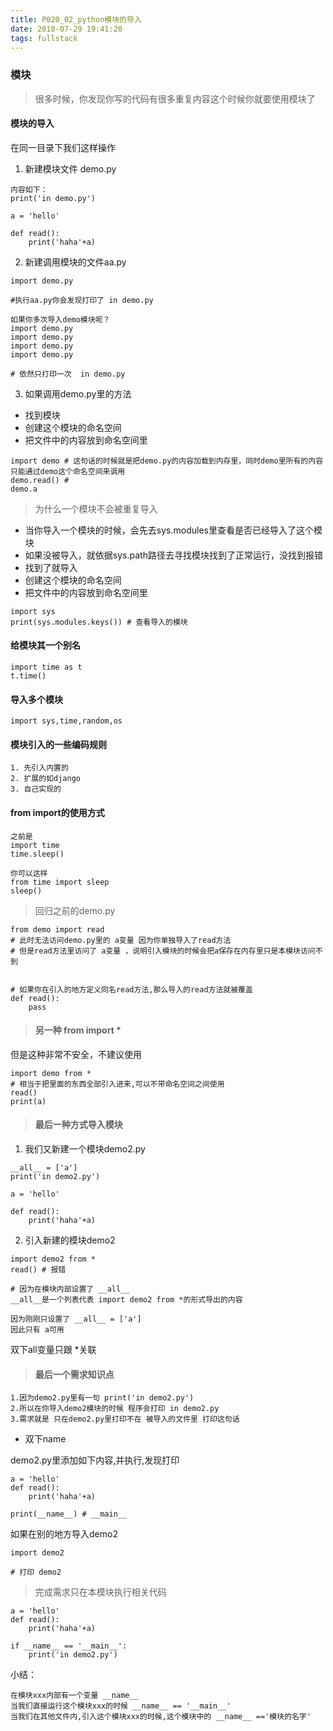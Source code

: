 ```yaml
---
title: P020_02_python模块的导入
date: 2018-07-29 19:41:20
tags: fullstack
---
```


### 模块

> 很多时候，你发现你写的代码有很多重复内容这个时候你就要使用模块了

#### 模块的导入



在同一目录下我们这样操作

1. 新建模块文件 demo.py

```
内容如下：
print('in demo.py')

a = 'hello'

def read():
    print('haha'+a)
```

2. 新建调用模块的文件aa.py

```
import demo.py

#执行aa.py你会发现打印了 in demo.py 

如果你多次导入demo模块呢？
import demo.py
import demo.py
import demo.py
import demo.py

# 依然只打印一次  in demo.py 
```

3. 如果调用demo.py里的方法

- 找到模块
- 创建这个模块的命名空间
- 把文件中的内容放到命名空间里

```
import demo # 这句话的时候就是把demo.py的内容加载到内存里，同时demo里所有的内容只能通过demo这个命名空间来调用
demo.read() # 
demo.a
```

> 为什么一个模块不会被重复导入

- 当你导入一个模块的时候，会先去sys.modules里查看是否已经导入了这个模块
- 如果没被导入，就依据sys.path路径去寻找模块找到了正常运行，没找到报错
- 找到了就导入
- 创建这个模块的命名空间
- 把文件中的内容放到命名空间里

```
import sys
print(sys.modules.keys()) # 查看导入的模块
```

#### 给模块其一个别名

```
import time as t
t.time()
```

#### 导入多个模块

```
import sys,time,random,os
```

#### 模块引入的一些编码规则

```
1. 先引入内置的
2. 扩展的如django
3. 自己实现的
```

#### from import的使用方式

```
之前是
import time
time.sleep()

你可以这样
from time import sleep
sleep()
```

> 回归之前的demo.py

```
from demo import read
# 此时无法访问demo.py里的 a变量 因为你单独导入了read方法
# 但是read方法里访问了 a变量 ，说明引入模块的时候会把a保存在内存里只是本模块访问不到 


# 如果你在引入的地方定义同名read方法,那么导入的read方法就被覆盖
def read():
    pass
```

> #### 另一种 from import *

但是这种非常不安全，不建议使用

```
import demo from *
# 相当于把里面的东西全部引入进来,可以不带命名空间之间使用
read()
print(a)
```

> #### 最后一种方式导入模块

1. 我们又新建一个模块demo2.py

```
__all__ = ['a']
print('in demo2.py')

a = 'hello'

def read():
    print('haha'+a)
```

2. 引入新建的模块demo2

```
import demo2 from *
read() # 报错 

# 因为在模块内部设置了 __all__
__all__是一个列表代表 import demo2 from *的形式导出的内容

因为刚刚只设置了 __all__ = ['a'] 
因此只有 a可用
```

双下all变量只跟 *关联

> #### 最后一个需求知识点

```
1.因为demo2.py里有一句 print('in demo2.py') 
2.所以在你导入demo2模块的时候 程序会打印 in demo2.py
3.需求就是 只在demo2.py里打印不在 被导入的文件里 打印这句话
```

- 双下name

demo2.py里添加如下内容,并执行,发现打印 

```
a = 'hello'
def read():
    print('haha'+a)

print(__name__) # __main__
```

如果在别的地方导入demo2

```
import demo2

# 打印 demo2
```

> 完成需求只在本模块执行相关代码

```
a = 'hello'
def read():
    print('haha'+a)

if __name__ == '__main__':
    print('in demo2.py')
```

小结：

```
在模块xxx内部有一个变量 __name__
当我们直接运行这个模块xxx的时候 __name__ == '__main__'
当我们在其他文件内,引入这个模块xxx的时候,这个模块中的 __name__ =='模块的名字'
```



